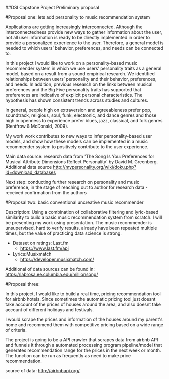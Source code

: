 ##DSI Capstone Project Preliminary proposal


#Proposal one: lets add personality to music recommendation system

Applications are getting increasingly interconnected. Although the interconnectedness provide new ways to gather information about the user, not all user information is ready to be directly implemented in order to provide a personalized experience to the user. Therefore, a general model is needed to which users’ behavior, preferences, and needs can be connected to.

In this project I would like to work on a personality-based music recommender system in which we use users’ personality traits as a general model, based on a result from a sound empirical research. We identified relationships between users’ personality and their behavior, preferences, and needs. In addition, previous research on the links between musical preferences and the Big Five personality traits has supported that preferences are indicative of explicit personal characteristics. The hypothesis has shown consistent trends across studies and cultures.

In general, people high on extraversion and agreeableness prefer pop, soundtrack, religious, soul, funk, electronic, and dance genres and those high in openness to experience prefer blues, jazz, classical, and folk genres (Rentfrow & McDonald, 2009).

My work work contributes to new ways to infer personality-based user models, and show how these models can be implemented in a music recommender system to positively contribute to the user experience.


Main data source: research data from 'The Song Is You: Preferences for Musical Attribute Dimensions Reflect Personality' by David M. Greenberg.
Additional data source  http://mypersonality.org/wiki/doku.php?id=download_databases

Next step: conducting further research on personality and music preference, in the stage of reaching out to author for research data - received confirmation from the authors

#Proposal two: basic conventional uncreative music recommender

Description: Using a combination of collaborative filtering and lyric-based similarity to build a basic music recommendation system from scratch. I will be presenting my work using presentation. The music recommender is unsupervised, hard to verify results, already have been repeated multiple times, but the value of practicing data science is strong.

* Dataset on ratings: Last.fm
    * https://www.last.fm/api
* Lyrics:Musixmatch
    * https://developer.musixmatch.com/

Additional of data sources can be found in: https://labrosa.ee.columbia.edu/millionsong/

#Proposal three:

In this project, I would like to build a real time, pricing recommendation tool for airbnb hotels. Since sometimes the automatic pricing tool just doesnt take account of the prices of houses around the area, and also doesnt take account of different holidays and festivals.

I would scrape the prices and information of the houses around my parent's home and recommend them with competitive pricing based on a wide range of criteria.

The project is going to be a API crawler that scrapes data from airbnb API and funnels it through a automated processing program pipeline/model that generates recommendation range for the prices in the next week or month. The function can be run as frequently as need to make price recommendation.

source of data: http://airbnbapi.org/
